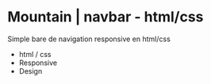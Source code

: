 # Mountain | navbar -  html/css
 Simple bare de navigation responsive en html/css


- html / css
- Responsive
- Design
